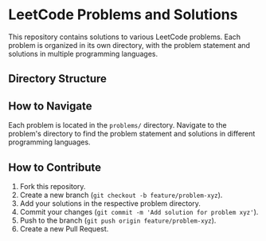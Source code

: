 # LeetCode Problems and Solutions

This repository contains solutions to various LeetCode problems. Each problem is organized in its own directory, with the problem statement and solutions in multiple programming languages.

## Directory Structure


## How to Navigate

Each problem is located in the `problems/` directory. Navigate to the problem's directory to find the problem statement and solutions in different programming languages.

## How to Contribute

1. Fork this repository.
2. Create a new branch (`git checkout -b feature/problem-xyz`).
3. Add your solutions in the respective problem directory.
4. Commit your changes (`git commit -m 'Add solution for problem xyz'`).
5. Push to the branch (`git push origin feature/problem-xyz`).
6. Create a new Pull Request.


